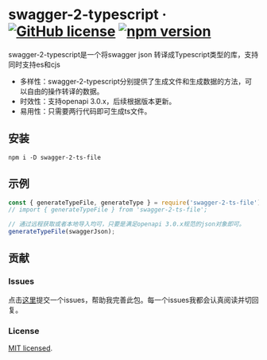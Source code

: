 # swagger-2-typescript &middot; [![GitHub license](https://img.shields.io/badge/license-MIT-blue.svg)](https://github.com/yl617341586/swagger-2-typescript/blob/main/LICENSE) [![npm version](https://img.shields.io/npm/v/swagger-2-ts-file.svg?style=flat)](https://www.npmjs.com/package/swagger-2-ts-file)
swagger-2-typescript是一个将swagger json 转译成Typescript类型的库，支持同时支持es和cjs

- 多样性：swagger-2-typescript分别提供了生成文件和生成数据的方法，可以自由的操作转译的数据。
- 时效性：支持openapi 3.0.x，后续根据版本更新。
- 易用性：只需要两行代码即可生成ts文件。

## 安装

`npm i -D swagger-2-ts-file`

## 示例

```javascript
const { generateTypeFile, generateType } = require('swagger-2-ts-file');
// import { generateTypeFile } from 'swagger-2-ts-file';

// 通过远程获取或者本地导入均可，只要是满足openapi 3.0.x规范的json对象即可。
generateTypeFile(swaggerJson);

```

## 贡献

### Issues

点击[这里](https://github.com/yl617341586/swagger-2-typescript/issues/new/choose)提交一个issues，帮助我完善此包。每一个issues我都会认真阅读并切回复。

### License

[MIT licensed](./LICENSE).